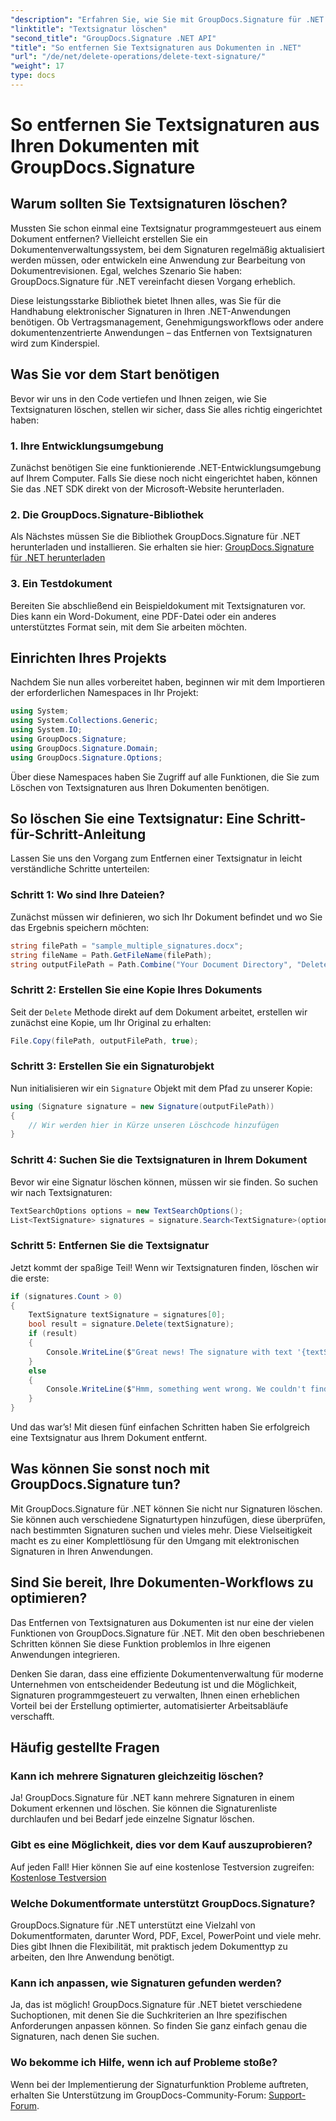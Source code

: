 ```yaml
---
"description": "Erfahren Sie, wie Sie mit GroupDocs.Signature für .NET ganz einfach Textsignaturen aus Dokumenten löschen. Perfekt für die Optimierung Ihrer Dokumenten-Workflows."
"linktitle": "Textsignatur löschen"
"second_title": "GroupDocs.Signature .NET API"
"title": "So entfernen Sie Textsignaturen aus Dokumenten in .NET"
"url": "/de/net/delete-operations/delete-text-signature/"
"weight": 17
type: docs
---
```

# So entfernen Sie Textsignaturen aus Ihren Dokumenten mit GroupDocs.Signature

## Warum sollten Sie Textsignaturen löschen?

Mussten Sie schon einmal eine Textsignatur programmgesteuert aus einem Dokument entfernen? Vielleicht erstellen Sie ein Dokumentenverwaltungssystem, bei dem Signaturen regelmäßig aktualisiert werden müssen, oder entwickeln eine Anwendung zur Bearbeitung von Dokumentrevisionen. Egal, welches Szenario Sie haben: GroupDocs.Signature für .NET vereinfacht diesen Vorgang erheblich.

Diese leistungsstarke Bibliothek bietet Ihnen alles, was Sie für die Handhabung elektronischer Signaturen in Ihren .NET-Anwendungen benötigen. Ob Vertragsmanagement, Genehmigungsworkflows oder andere dokumentenzentrierte Anwendungen – das Entfernen von Textsignaturen wird zum Kinderspiel.

## Was Sie vor dem Start benötigen

Bevor wir uns in den Code vertiefen und Ihnen zeigen, wie Sie Textsignaturen löschen, stellen wir sicher, dass Sie alles richtig eingerichtet haben:

### 1. Ihre Entwicklungsumgebung

Zunächst benötigen Sie eine funktionierende .NET-Entwicklungsumgebung auf Ihrem Computer. Falls Sie diese noch nicht eingerichtet haben, können Sie das .NET SDK direkt von der Microsoft-Website herunterladen.

### 2. Die GroupDocs.Signature-Bibliothek

Als Nächstes müssen Sie die Bibliothek GroupDocs.Signature für .NET herunterladen und installieren. Sie erhalten sie hier: [GroupDocs.Signature für .NET herunterladen](https://releases.groupdocs.com/signature/net/)

### 3. Ein Testdokument

Bereiten Sie abschließend ein Beispieldokument mit Textsignaturen vor. Dies kann ein Word-Dokument, eine PDF-Datei oder ein anderes unterstütztes Format sein, mit dem Sie arbeiten möchten.

## Einrichten Ihres Projekts

Nachdem Sie nun alles vorbereitet haben, beginnen wir mit dem Importieren der erforderlichen Namespaces in Ihr Projekt:

```csharp
using System;
using System.Collections.Generic;
using System.IO;
using GroupDocs.Signature;
using GroupDocs.Signature.Domain;
using GroupDocs.Signature.Options;
```

Über diese Namespaces haben Sie Zugriff auf alle Funktionen, die Sie zum Löschen von Textsignaturen aus Ihren Dokumenten benötigen.

## So löschen Sie eine Textsignatur: Eine Schritt-für-Schritt-Anleitung

Lassen Sie uns den Vorgang zum Entfernen einer Textsignatur in leicht verständliche Schritte unterteilen:

### Schritt 1: Wo sind Ihre Dateien?

Zunächst müssen wir definieren, wo sich Ihr Dokument befindet und wo Sie das Ergebnis speichern möchten:

```csharp
string filePath = "sample_multiple_signatures.docx";
string fileName = Path.GetFileName(filePath);
string outputFilePath = Path.Combine("Your Document Directory", "DeleteText", fileName);
```

### Schritt 2: Erstellen Sie eine Kopie Ihres Dokuments

Seit der `Delete` Methode direkt auf dem Dokument arbeitet, erstellen wir zunächst eine Kopie, um Ihr Original zu erhalten:

```csharp
File.Copy(filePath, outputFilePath, true);
```

### Schritt 3: Erstellen Sie ein Signaturobjekt

Nun initialisieren wir ein `Signature` Objekt mit dem Pfad zu unserer Kopie:

```csharp
using (Signature signature = new Signature(outputFilePath))
{
    // Wir werden hier in Kürze unseren Löschcode hinzufügen
}
```

### Schritt 4: Suchen Sie die Textsignaturen in Ihrem Dokument

Bevor wir eine Signatur löschen können, müssen wir sie finden. So suchen wir nach Textsignaturen:

```csharp
TextSearchOptions options = new TextSearchOptions();
List<TextSignature> signatures = signature.Search<TextSignature>(options);
```

### Schritt 5: Entfernen Sie die Textsignatur

Jetzt kommt der spaßige Teil! Wenn wir Textsignaturen finden, löschen wir die erste:

```csharp
if (signatures.Count > 0)
{
    TextSignature textSignature = signatures[0];
    bool result = signature.Delete(textSignature);
    if (result)
    {
        Console.WriteLine($"Great news! The signature with text '{textSignature.Text}' was successfully deleted from '{fileName}'.");
    }
    else
    {
        Console.WriteLine($"Hmm, something went wrong. We couldn't find a signature with text '{textSignature.Text}' to delete.");
    }
}
```

Und das war’s! Mit diesen fünf einfachen Schritten haben Sie erfolgreich eine Textsignatur aus Ihrem Dokument entfernt.

## Was können Sie sonst noch mit GroupDocs.Signature tun?

Mit GroupDocs.Signature für .NET können Sie nicht nur Signaturen löschen. Sie können auch verschiedene Signaturtypen hinzufügen, diese überprüfen, nach bestimmten Signaturen suchen und vieles mehr. Diese Vielseitigkeit macht es zu einer Komplettlösung für den Umgang mit elektronischen Signaturen in Ihren Anwendungen.

## Sind Sie bereit, Ihre Dokumenten-Workflows zu optimieren?

Das Entfernen von Textsignaturen aus Dokumenten ist nur eine der vielen Funktionen von GroupDocs.Signature für .NET. Mit den oben beschriebenen Schritten können Sie diese Funktion problemlos in Ihre eigenen Anwendungen integrieren.

Denken Sie daran, dass eine effiziente Dokumentenverwaltung für moderne Unternehmen von entscheidender Bedeutung ist und die Möglichkeit, Signaturen programmgesteuert zu verwalten, Ihnen einen erheblichen Vorteil bei der Erstellung optimierter, automatisierter Arbeitsabläufe verschafft.

## Häufig gestellte Fragen

### Kann ich mehrere Signaturen gleichzeitig löschen?

Ja! GroupDocs.Signature für .NET kann mehrere Signaturen in einem Dokument erkennen und löschen. Sie können die Signaturenliste durchlaufen und bei Bedarf jede einzelne Signatur löschen.

### Gibt es eine Möglichkeit, dies vor dem Kauf auszuprobieren?

Auf jeden Fall! Hier können Sie auf eine kostenlose Testversion zugreifen: [Kostenlose Testversion](https://releases.groupdocs.com/)

### Welche Dokumentformate unterstützt GroupDocs.Signature?

GroupDocs.Signature für .NET unterstützt eine Vielzahl von Dokumentformaten, darunter Word, PDF, Excel, PowerPoint und viele mehr. Dies gibt Ihnen die Flexibilität, mit praktisch jedem Dokumenttyp zu arbeiten, den Ihre Anwendung benötigt.

### Kann ich anpassen, wie Signaturen gefunden werden?

Ja, das ist möglich! GroupDocs.Signature für .NET bietet verschiedene Suchoptionen, mit denen Sie die Suchkriterien an Ihre spezifischen Anforderungen anpassen können. So finden Sie ganz einfach genau die Signaturen, nach denen Sie suchen.

### Wo bekomme ich Hilfe, wenn ich auf Probleme stoße?

Wenn bei der Implementierung der Signaturfunktion Probleme auftreten, erhalten Sie Unterstützung im GroupDocs-Community-Forum: [Support-Forum](https://forum.groupdocs.com/c/signature/13).